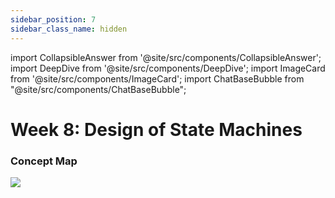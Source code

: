 ```yaml
---
sidebar_position: 7
sidebar_class_name: hidden
---
```


import CollapsibleAnswer from '@site/src/components/CollapsibleAnswer';
import DeepDive from '@site/src/components/DeepDive';
import ImageCard from '@site/src/components/ImageCard';
import ChatBaseBubble from "@site/src/components/ChatBaseBubble";

# Week 8: Design of State Machines


<ChatBaseBubble/>

### Concept Map


![](https://www.dropbox.com/scl/fi/zwlnkasl3uv5gkvojvbih/DDW-Concept-Map-Week-8.drawio.png?rlkey=xz5s31ah1whlwlpsn8p3sqm8w&st=o5raq9lo&raw=1)

